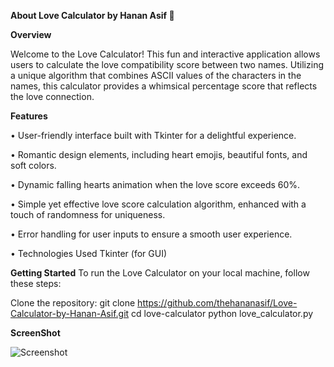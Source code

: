 **About Love Calculator by Hanan Asif 💖**

**Overview**

Welcome to the Love Calculator! This fun and interactive application allows users to calculate the love compatibility score between two names. Utilizing a unique algorithm that combines ASCII values of the characters in the names, this calculator provides a whimsical percentage score that reflects the love connection.

**Features**

• User-friendly interface built with Tkinter for a delightful experience.

• Romantic design elements, including heart emojis, beautiful fonts, and soft colors.

• Dynamic falling hearts animation when the love score exceeds 60%.

• Simple yet effective love score calculation algorithm, enhanced with a touch of randomness for uniqueness.

• Error handling for user inputs to ensure a smooth user experience.

• Technologies Used Tkinter (for GUI)

**Getting Started**
To run the Love Calculator on your local machine, follow these steps:

Clone the repository:
git clone https://github.com/thehananasif/Love-Calculator-by-Hanan-Asif.git
cd love-calculator
python love_calculator.py

**ScreenShot**

![Screenshot](https://github.com/user-attachments/assets/fb8db501-9d08-4d7d-8339-60211c343926)

